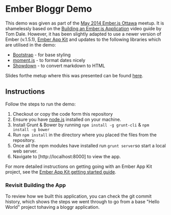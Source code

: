 # Ember Bloggr Demo

This demo was given as part of the [May 2014 Ember.js Ottawa](http://www.meetup.com/Ember-js-Ottawa/events/177550452/) meetup. It is shamelessly based on the [Building an Ember.js Application](https://www.youtube.com/watch?v=1QHrlFlaXdI) video guide by Tom Dale. However, it has been slightly adapted to use a newer version of Ember (v.1.5.1), [Ember App Kit](http://iamstef.net/ember-app-kit/) and updates to the following libraries which are utilised in the demo:

- [Bootstrap](http://getbootstrap.com/) - for base styling
- [moment.js](http://momentjs.com/) - to format dates nicely
- [Showdown](https://github.com/coreyti/showdown#showdown-) - to convert markdown to HTML


Slides forthe metup where this was presented can be found [here](http://emberottawa.github.io/2014-05-May-Meetup/#/).

## Instructions

Follow the steps to run the demo:

1. Checkout or copy the code form this repository
2. Ensure you have [node.js](http://nodejs.org/) installed on your machine.
3. Install Grunt & Bower by running ``npm install -g grunt-cli`` & ``npm install -g bower``
4. Run ``npm install`` in the directory where you placed the files from the repository.
5. Once all the npm modules have installed run ``grunt server``so start a local web server.
6. Navigate to [http://localhost:8000] to view the app.

For more detailed instructions on getting going with an Ember App Kit project, see the [Ember App Kit getting started guide](http://iamstef.net/ember-app-kit/guides/getting-started.html).

### Revisit Building the App

To review how we built this application, you can check the git commit history, which shows the steps we went through to go from a base "Hello World" project tohaving a bloggr application.